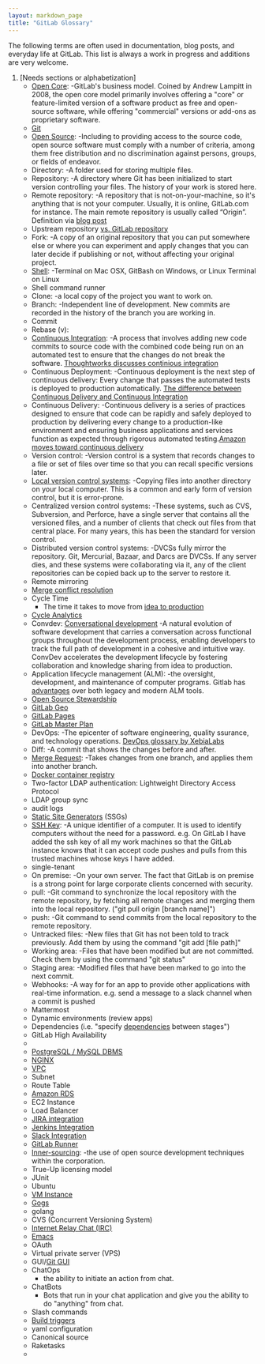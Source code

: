 ```yaml
---
layout: markdown_page
title: "GitLab Glossary"
---
```


The following terms are often used in documentation, blog posts, and everyday life at GitLab. This list is always a work in progress and additions are very welcome.

1. [Needs sections or alphabetization]
    * [Open Core](https://en.wikipedia.org/wiki/Open_core):
        -GitLab's business model. Coined by Andrew Lampitt in 2008, the open core model primarily involves offering a "core" or feature-limited version of a software product as free and open-source software, while offering "commercial" versions or add-ons as proprietary software.
    * [Git](https://git-scm.com/about)
    * [Open Source](https://opensource.org/docs/osd):
        -Including to providing access to the source code, open source software must comply with a number of criteria, among them free distribution and no discrimination against persons,  groups, or fields of endeavor.
    * Directory:
        -A folder used for storing multiple files.
    * Repository:
        -A directory where Git has been initialized to start version controlling your files. The history of your work is stored here.
    * Remote repository:
        -A repository that is not-on-your-machine, so it's anything that is not your computer. Usually, it is online, GitLab.com for instance. The main remote repository is usually called “Origin”. Definition via [blog post](https://about.gitlab.com/2015/05/18/simple-words-for-a-gitlab-newbie/)
    * Upstream repository [vs. GitLab repository](https://news.ycombinator.com/item?id=12487112)
    * Fork:
        -A copy of an original repository that you can put somewhere else or where you can experiment and apply changes that you can later decide if publishing or not, without affecting your original project.
    * [Shell](https://docs.gitlab.com/ce/gitlab-basics/start-using-git.html):
        -Terminal on Mac OSX, GitBash on Windows, or Linux Terminal on Linux
    * Shell command runner
    * Clone:
        -a local copy of the project you want to work on.
    * Branch:
        -Independent line of development. New commits are recorded in the history of the branch you are working in.
    * Commit
    * Rebase (v):
    * [Continuous Integration](https://about.gitlab.com/2016/08/05/continuous-integration-delivery-and-deployment-with-gitlab/):
        -A process that involves adding new code commits to source code with the combined code being run on an automated test to ensure that the changes do not break the software. [Thoughtworks discusses continious integration](https://www.thoughtworks.com/continuous-integration)
    * Continuous Deployment:
        -Continuous deployment is the next step of continuous delivery: Every change that passes the automated tests is deployed to production automatically. [The difference between Continuous Delivery and Continuous Integration](https://www.youtube.com/watch?v=igwFj8PPSnw)
    * Continuous Delivery:
        -Continuous delivery is a series of practices designed to ensure that code can be rapidly and safely deployed to production by delivering every change to a production-like environment and ensuring business applications and services function as expected through rigorous automated testing.[Amazon moves toward continuous delivery](https://www.youtube.com/watch?v=esEFaY0FDKc)
    * Version control:
        -Version control is a system that records changes to a file or set of files over time so that you can recall specific versions later.
    * [Local version control systems](https://docs.google.com/presentation/d/16sX7hUrCZyOFbpvnrAFrg6tVO5_yT98IgdAqOmXwBho/edit#slide=id.gd69537a19_0_32):
        -Copying files into another directory on your local computer. This is a common and early form of version control, but it is error-prone.
    * Centralized version control systems:
        -These systems, such as CVS, Subversion, and Perforce, have a single server that contains all the versioned files, and a number of clients that check out files from that central place. For many years, this has been the standard for version control.
    * Distributed version control systems:
        -DVCSs fully mirror the repository. Git, Mercurial, Bazaar, and Darcs are DVCSs. If any server dies, and these systems were collaborating via it, any of the client repositories can be copied back up to the server to restore it.
    * Remote mirroring
    * [Merge conflict resolution](https://about.gitlab.com/2016/09/06/resolving-merge-conflicts-from-the-gitlab-ui/)
    * Cycle Time
        - The time it takes to move from [idea to production](https://about.gitlab.com/2016/08/05/continuous-integration-delivery-and-deployment-with-gitlab/#from-idea-to-production-with-gitlab)
    * [Cycle Analytics](https://gitlab.com/gitlab-org/gitlab-ce/issues/22458)
    * Convdev: [Conversational development](https://about.gitlab.com/2016/09/14/gitlab-live-event-recap/)
        -A natural evolution of software development that carries a conversation across functional groups throughout the development process, enabling developers to track the full path of development in a cohesive and intuitive way. ConvDev accelerates the development lifecycle by fostering collaboration and knowledge sharing from idea to production.
    * Application lifecycle management (ALM):
        -the oversight, development, and maintenance of computer programs. Gitlab has [advantages](https://docs.google.com/presentation/d/1vCU-NbZWz8NTNK8Vu3y4zGMAHb5DpC8PE5mHtw1PWfI/edit#slide=id.g72f2e4906_2_288) over both legacy and modern ALM tools.
    * [Open Source Stewardship](https://about.gitlab.com/2016/01/11/being-a-good-open-source-steward/)
    * [GitLab Geo](https://docs.gitlab.com/ee/gitlab-geo/README.html)
    * [GitLab Pages](https://pages.gitlab.io/?_ga=1.99536669.2048946469.1469722633)
    * [GitLab Master Plan](https://about.gitlab.com/2016/09/13/gitlab-master-plan/)
    * DevOps:
        -The epicenter of software engineering, quality ssurance, and technology operations. [DevOps glossary by XebiaLabs](https://xebialabs.com/glossary/)
    * Diff:
        -A commit that shows the changes before and after.
    * [Merge Request](https://docs.gitlab.com/ce/gitlab-basics/add-merge-request.html):
        -Takes changes from one branch, and applies them into another branch.
    * [Docker container registry](https://about.gitlab.com/2016/05/23/gitlab-container-registry/)
    * Two-factor LDAP authentication: Lightweight Directory Access Protocol
    * LDAP group sync
    * audit logs
    * [Static Site Generators](https://wiki.python.org/moin/StaticSiteGenerator) (SSGs)
    * [SSH Key](https://docs.gitlab.com/ce/gitlab-basics/create-your-ssh-keys.html):
        -A unique identifier of a computer. It is used to identify computers without the need for a password. e.g. On GitLab I have added the ssh key of all my work machines so that the GitLab instance knows that it can accept code pushes and pulls from this trusted machines whose keys I have added.
    * single-tenant
    * On premise:
        -On your own server. The fact that GitLab is on premise is a strong point for large corporate clients concerned with security.
    * pull:
        -Git command to synchronize the local repository with the remote repository, by fetching all remote changes and merging them into the local repository. ("git pull origin [branch name]")
    * push:
        -Git command to send commits from the local repository to the remote repository.
    * Untracked files:
        -New files that Git has not been told to track previously. Add them by using the command "git add [file path]"
    * Working area:
        -Files that have been modified but are not committed. Check them by using the command "git status"
    * Staging area:
        -Modified files that have been marked to go into the next commit.
    * Webhooks:
        -A way for for an app to provide other applications with real-time information. e.g. send a message to a slack channel when a commit is pushed
    * Mattermost
    * Dynamic environments (review apps)
    * Dependencies (i.e. "specify [dependencies](https://gitlab.com/gitlab-org/gitlab-ce/issues/14728) between stages")
    * GitLab High Availability
    *
    * [PostgreSQL / MySQL DBMS](https://gitlab.com/gitlab-org/omnibus-gitlab/blob/master/doc/settings/database.md)
    * [NGINX](https://gitlab.com/gitlab-org/omnibus-gitlab/blob/master/doc/settings/nginx.md)
    * [VPC](https://university.gitlab.com/high-availability/aws/)
    * Subnet
    * Route Table
    * [Amazon RDS](http://docs.aws.amazon.com/AmazonRDS/latest/UserGuide/CHAP_Storage.html)
    * EC2 Instance
    * Load Balancer
    * [JIRA integration](https://docs.gitlab.com/ee/project_services/jira.html)
    * [Jenkins Integration](https://docs.gitlab.com/ee/integration/jenkins.html)
    * [Slack Integration](https://gitlab.com/gitlab-org/gitlab-ce/blob/master/doc/project_services/slack.md)
    * [GitLab Runner](https://gitlab.com/gitlab-org/gitlab-ci-multi-runner)
    * [Inner-sourcing](https://about.gitlab.com/2014/09/05/innersourcing-using-the-open-source-workflow-to-improve-collaboration-within-an-organization/):
        -the use of open source development techniques within the corporation.
    * True-Up licensing model
    * JUnit
    * Ubuntu
    * [VM Instance](https://cloud.google.com/compute/docs/instances/)
    * [Gogs](https://gogs.io/)
    *  golang
    * CVS (Concurrent Versioning System)
    * [Internet Relay Chat (IRC)](http://www.irchelp.org/)
    * [Emacs](https://www.masteringemacs.org/article/mastering-key-bindings-emacs)
    * OAuth
    * Virtual private server (VPS)
    * GUI/[Git GUI](https://git-scm.com/docs/git-gui)
    * ChatOps
        -  the ability to initiate an action from chat.
    * ChatBots
        -  Bots that run in your chat application and give you the ability to do "anything" from chat.
    * Slash commands
    * [Build triggers](https://docs.gitlab.com/ce/ci/triggers/README.html)
    * yaml configuration
    * Canonical source
    * Raketasks
    *
